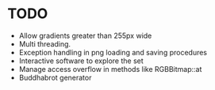 # TODO

* Allow gradients greater than 255px wide
* Multi threading.
* Exception handling in png loading and saving procedures
* Interactive software to explore the set
* Manage access overflow in methods like RGBBitmap::at
* Buddhabrot generator
